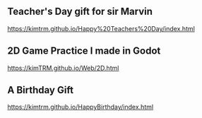 **Teacher's Day gift for sir Marvin**
---
https://kimtrm.github.io/Happy%20Teachers%20Day/index.html


**2D Game Practice I made in Godot**
---
https://kimTRM.github.io/Web/2D.html

**A Birthday Gift**
---
https://kimtrm.github.io/HappyBirthday/index.html
